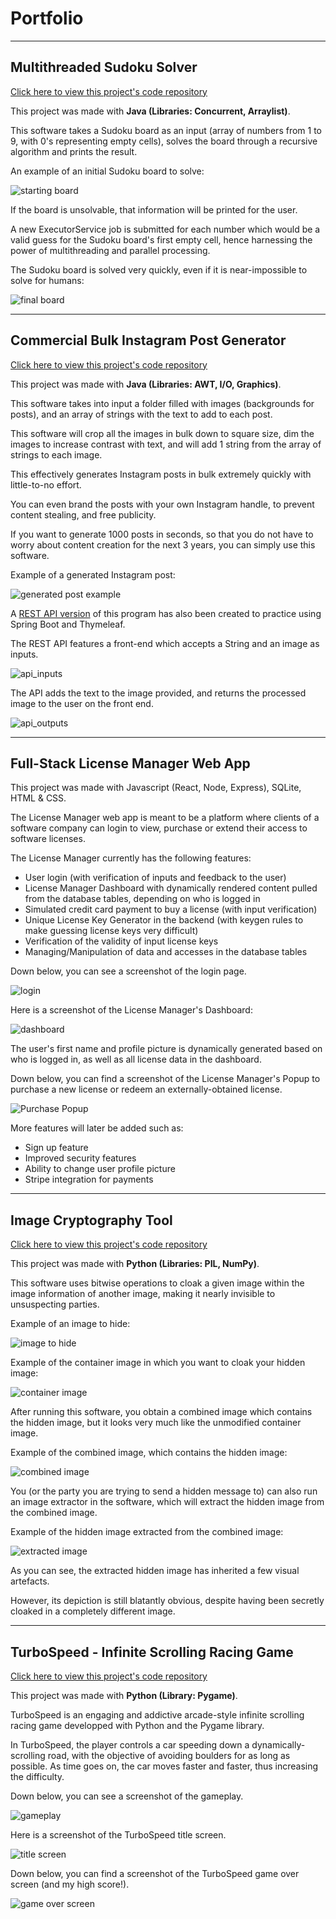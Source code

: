 # Portfolio
___
## Multithreaded Sudoku Solver
[Click here to view this project's code repository](https://github.com/RealMaximeCaloz/Multithreaded-Sudoku-Solver)

This project was made with <b>Java (Libraries: Concurrent, Arraylist)</b>.

This software takes a Sudoku board as an input (array of numbers from 1 to 9, with 0's representing empty cells), solves the board through a recursive algorithm and prints the result.

An example of an initial Sudoku board to solve:

![starting board](https://github.com/RealMaximeCaloz/Portfolio/blob/ba2f7d42176e32726565c832dc0f597c661cd021/startingboard.png)

If the board is unsolvable, that information will be printed for the user.

A new ExecutorService job is submitted for each number which would be a valid guess for the Sudoku board's first empty cell, hence harnessing the power of multithreading and parallel processing.

The Sudoku board is solved very quickly, even if it is near-impossible to solve for humans:

![final board](https://github.com/RealMaximeCaloz/Portfolio/blob/77fe443203d9171137cb02da38cdd3406de40a03/finalboard.png)

___
## Commercial Bulk Instagram Post Generator
[Click here to view this project's code repository](https://github.com/RealMaximeCaloz/Commercial-Bulk-Instagram-Post-Generator)

This project was made with <b>Java (Libraries: AWT, I/O, Graphics)</b>.

This software takes into input a folder filled with images (backgrounds for posts), and an array of strings with the text to add to each post.

This software will crop all the images in bulk down to square size, dim the images to increase contrast with text, and will add 1 string from the array of strings to each image.

This effectively generates Instagram posts in bulk extremely quickly with little-to-no effort.

You can even brand the posts with your own Instagram handle, to prevent content stealing, and free publicity.

If you want to generate 1000 posts in seconds, so that you do not have to worry about content creation for the next 3 years, you can simply use this software.

Example of a generated Instagram post:

![generated post example](https://github.com/RealMaximeCaloz/Portfolio/blob/9bafd87537acef1f05bb3b98450d5e4c2e436707/GeneratedInstagramPostExample.jpg)

A [REST API version](https://github.com/RealMaximeCaloz/REST_API) of this program has also been created to practice using Spring Boot and Thymeleaf.

The REST API features a front-end which accepts a String and an image as inputs.

![api_inputs](https://github.com/RealMaximeCaloz/Portfolio/blob/17861c2ebc76d13eea9eb51ff4c8d721b5c5d1b0/pic1_rest_api.png)


The API adds the text to the image provided, and returns the processed image to the user on the front end.

![api_outputs](https://github.com/RealMaximeCaloz/Portfolio/blob/17861c2ebc76d13eea9eb51ff4c8d721b5c5d1b0/pic2_rest_api.png)

___
## Full-Stack License Manager Web App

This project was made with Javascript (React, Node, Express), SQLite, HTML & CSS.

The License Manager web app is meant to be a platform where clients of a software company can login to view, purchase or extend their access to software licenses.

The License Manager currently has the following features:
-	User login (with verification of inputs and feedback to the user)
-	License Manager Dashboard with dynamically rendered content pulled from the database tables, depending on who is logged in
-	Simulated credit card payment to buy a license (with input verification)
-	Unique License Key Generator in the backend (with keygen rules to make guessing license keys very difficult)
-	Verification of the validity of input license keys
-	Managing/Manipulation of data and accesses in the database tables

Down below, you can see a screenshot of the login page.

![login](https://github.com/RealMaximeCaloz/Portfolio/blob/5b84cdf878e426b75ab4dd23a3cd32d08442b9c3/license_manager_pic1.png)


Here is a screenshot of the License Manager's Dashboard:

![dashboard](https://github.com/RealMaximeCaloz/Portfolio/blob/5b84cdf878e426b75ab4dd23a3cd32d08442b9c3/license_manager_pic2.png)

The user's first name and profile picture is dynamically generated based on who is logged in, as well as all license data in the dashboard.

Down below, you can find a screenshot of the License Manager's Popup to purchase a new license or redeem an externally-obtained license.

![Purchase Popup](https://github.com/RealMaximeCaloz/Portfolio/blob/5b84cdf878e426b75ab4dd23a3cd32d08442b9c3/license_manager_pic3.png)

More features will later be added such as:
-	Sign up feature
-	Improved security features
-	Ability to change user profile picture
-	Stripe integration for payments
___
## Image Cryptography Tool
[Click here to view this project's code repository](https://github.com/RealMaximeCaloz/Image-Cryptography-Tool)

This project was made with <b>Python (Libraries: PIL, NumPy)</b>.

This software uses bitwise operations to cloak a given image within the image information of another image, making it nearly invisible to unsuspecting parties.

Example of an image to hide:

![image to hide](https://github.com/RealMaximeCaloz/Portfolio/blob/7b6f6c8bc71cd3dca12de19d0a39c66480079096/epiccar.jpg)

Example of the container image in which you want to cloak your hidden image:

![container image](https://github.com/RealMaximeCaloz/Portfolio/blob/7b6f6c8bc71cd3dca12de19d0a39c66480079096/basiccar.jpg)

After running this software, you obtain a combined image which contains the hidden image, but it looks very much like the unmodified container image.

Example of the combined image, which contains the hidden image:

![combined image](https://github.com/RealMaximeCaloz/Portfolio/blob/7b6f6c8bc71cd3dca12de19d0a39c66480079096/composite-image-with-hidden-image.jpg)

You (or the party you are trying to send a hidden message to) can also run an image extractor in the software, which will extract the hidden image from the combined image.

Example of the hidden image extracted from the combined image:

![extracted image](https://github.com/RealMaximeCaloz/Portfolio/blob/7b6f6c8bc71cd3dca12de19d0a39c66480079096/hidden-image-extracted-from-composite.jpg)

As you can see, the extracted hidden image has inherited a few visual artefacts.

However, its depiction is still blatantly obvious, despite having been secretly cloaked in a completely different image.

___
## TurboSpeed - Infinite Scrolling Racing Game
[Click here to view this project's code repository](https://github.com/RealMaximeCaloz/TurboSpeed/tree/master)

This project was made with <b>Python (Library: Pygame)</b>.

TurboSpeed is an engaging and addictive arcade-style infinite scrolling racing game developped with Python and the Pygame library.

In TurboSpeed, the player controls a car speeding down a dynamically-scrolling road, with the objective of avoiding boulders for as long as possible. As time goes on, the car moves faster and faster, thus increasing the difficulty.

Down below, you can see a screenshot of the gameplay.

![gameplay](https://github.com/RealMaximeCaloz/TurboSpeed/blob/master/Game%20Screenshots/gameplay.png)


Here is a screenshot of the TurboSpeed title screen.

![title screen](https://github.com/RealMaximeCaloz/TurboSpeed/blob/master/Game%20Screenshots/title_screen.png)

Down below, you can find a screenshot of the TurboSpeed game over screen (and my high score!).

![game over screen](https://github.com/RealMaximeCaloz/TurboSpeed/blob/master/Game%20Screenshots/game_over_screen.png)

